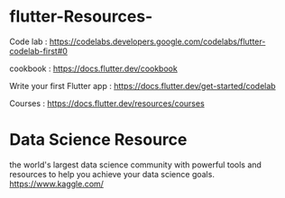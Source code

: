 # flutter-Resources-

Code lab : https://codelabs.developers.google.com/codelabs/flutter-codelab-first#0

cookbook : https://docs.flutter.dev/cookbook

Write your first Flutter app : https://docs.flutter.dev/get-started/codelab

Courses : https://docs.flutter.dev/resources/courses

# Data Science Resource
the world's largest data science community with powerful tools and resources to help you achieve your data science goals.
https://www.kaggle.com/
